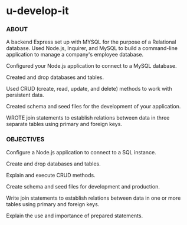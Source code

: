 # u-develop-it


### ABOUT

A backend Express set up with MYSQL for the purpose of a Relational database. Used Node.js, Inquirer, and MySQL to build a command-line application to manage a company's employee database.


Configured your Node.js application to connect to a MySQL database.

Created and drop databases and tables.

Used CRUD (create, read, update, and delete) methods to work with persistent data.

Created schema and seed files for the development of your application.

WROTE join statements to establish relations between data in three separate tables using primary and foreign keys.

### OBJECTIVES



Configure a Node.js application to connect to a SQL instance.

Create and drop databases and tables.

Explain and execute CRUD methods.

Create schema and seed files for development and production.

Write join statements to establish relations between data in one or more tables using primary and foreign keys.

Explain the use and importance of prepared statements.
